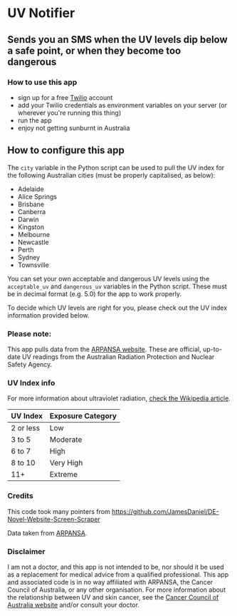 # UV Notifier
## Sends you an SMS when the UV levels dip below a safe point, or when they become too dangerous

### How to use this app
- sign up for a free [Twilio](https://www.twilio.com) account
- add your Twilio credentials as environment variables on your server (or wherever you're running this thing)
- run the app
- enjoy not getting sunburnt in Australia

## How to configure this app
The `city` variable in the Python script can be used to pull the UV index for the following Australian cities (must be properly capitalised, as below):
- Adelaide
- Alice Springs
- Brisbane
- Canberra
- Darwin
- Kingston
- Melbourne
- Newcastle
- Perth
- Sydney
- Townsville

You can set your own acceptable and dangerous UV levels using the `acceptable_uv` and `dangerous_uv` variables in the Python script. These must be in decimal format (e.g. 5.0) for the app to work properly.

To decide which UV levels are right for you, please check out the UV index information provided below.

### Please note:
This app pulls data from the [ARPANSA website](http://www.arpansa.gov.au/). These are official, up-to-date UV readings from the Australian Radiation Protection and Nuclear Safety Agency.

### UV Index info
For more information about ultraviolet radiation, [check the Wikipedia article](https://en.wikipedia.org/wiki/Ultraviolet_index).

| UV Index | Exposure Category |
| --- | --- |
| 2 or less |	Low |
| 3 to 5 | Moderate |
| 6 to 7 | High |
| 8 to 10 | Very High |
| 11+ | Extreme |

### Credits
This code took many pointers from https://github.com/JamesDaniel/DE-Novel-Website-Screen-Scraper

Data taken from [ARPANSA](http://www.arpansa.gov.au/).

### Disclaimer
I am not a doctor, and this app is not intended to be, nor should it be used as a replacement for medical advice from a qualified professional.
This app and associated code is in no way affiliated with ARPANSA, the Cancer Council of Australia, or any other organisation.
For more information about the relationship between UV and skin cancer, see the [Cancer Council of Australia website](http://www.cancer.org.au/preventing-cancer/sun-protection/) and/or consult your doctor.
